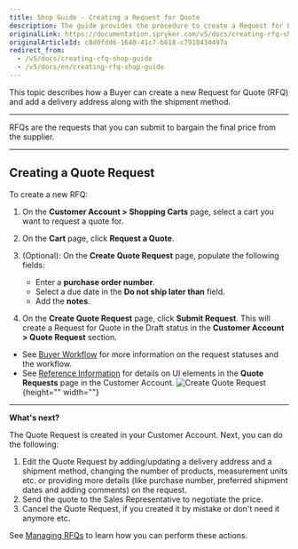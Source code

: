 ```yaml
---
title: Shop Guide - Creating a Request for Quote
description: The guide provides the procedure to create a Request for Quote in the cart.
originalLink: https://documentation.spryker.com/v5/docs/creating-rfq-shop-guide
originalArticleId: c8d0fdd6-1640-41c7-b618-c7918434497a
redirect_from:
  - /v5/docs/creating-rfq-shop-guide
  - /v5/docs/en/creating-rfq-shop-guide
---
```


This topic describes how a Buyer can create a new Request for Quote (RFQ) and add a delivery address along with the shipment method.
___
RFQs are the requests that you can submit to bargain the final price from the supplier.
___

## Creating a Quote Request
To create a new RFQ:

1. On the **Customer Account > Shopping Carts** page, select a cart you want to request a quote for.
2. On the **Cart** page, click **Request a Quote**.

3. (Optional): On the **Create Quote Request** page, populate the following fields:
    * Enter a **purchase order number**.
    * Select a due date in the **Do not ship later than** field.
    * Add the **notes**.

4. On the **Create Quote Request** page, click **Submit Request**. This will create a Request for Quote in the Draft status in the **Customer Account > Quote Request** section.

* See [Buyer Workflow](https://documentation.spryker.com/v5/docs/en/quotation-process-feature-overview#buyer-workflow) for more information on the request statuses and the workflow.
* See [Reference Information](/docs/scos/user/user-guides/202005.0/shop-user-guide/shop-guide-customer-account/references/request-for-quote-reference-information.html) for details on UI elements in the **Quote Requests** page in the Customer Account.
![Create Quote Request](https://spryker.s3.eu-central-1.amazonaws.com/docs/User+Guides/Shop+User+Guides/RFQ/Shop+Guide+-+Creating+a+Request+for+Quote/create-quote-request.png){height="" width=""}

***
**What's next?**

The Quote Request is created in your Customer Account. Next, you can do the following:

1. Edit the Quote Request by adding/updating a delivery address and a shipment method, changing the number of products, measurement units etc. or providing more details (like purchase number, preferred shipment dates and adding comments) on the request.
2. Send the quote to the Sales Representative to negotiate the price.
3. Cancel the Quote Request, if you created it by mistake or don't need it anymore etc.

See [Managing RFQs](/docs/scos/user/user-guides/202005.0/shop-user-guide/shop-guide-customer-account/shop-guide-quote-requests/shop-guide-managing-requests-for-quotes-for-a-buyer.html) to learn how you can perform these actions.
